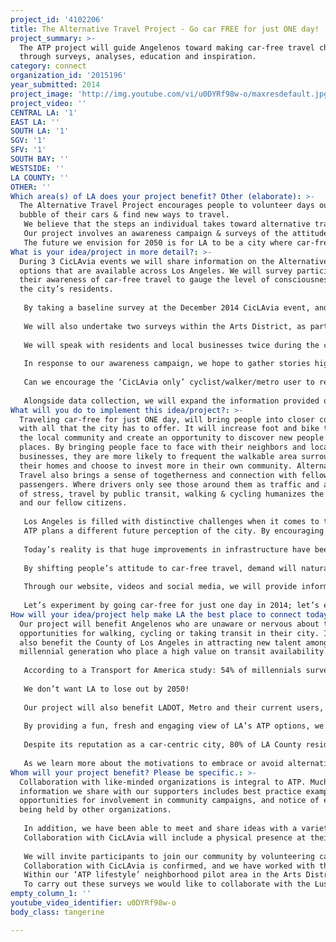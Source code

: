 ```yaml
---
project_id: '4102206'
title: The Alternative Travel Project - Go car FREE for just ONE day!
project_summary: >-
  The ATP project will guide Angelenos toward making car-free travel choices
  through surveys, analyses, education and inspiration.
category: connect
organization_id: '2015196'
year_submitted: 2014
project_image: 'http://img.youtube.com/vi/u0DYRf98w-o/maxresdefault.jpg'
project_video: ''
CENTRAL LA: '1'
EAST LA: ''
SOUTH LA: '1'
SGV: '1'
SFV: '1'
SOUTH BAY: ''
WESTSIDE: ''
LA COUNTY: ''
OTHER: ''
Which area(s) of LA does your project benefit? Other (elaborate): >-
  The Alternative Travel Project encourages people to volunteer days outside the
  bubble of their cars & find new ways to travel. 
   We believe that the steps an individual takes toward alternative travel, even for a single day, can have local, regional & global impact. While cars are often a necessary part of our modern existence, they don't have to be a part of our every day.
   Our project involves an awareness campaign & surveys of the attitudes and users of ‘alternative’ methods of travel in LA. We will collaborate with CicLAvia during 3 events, and feedback our results through videos and an app developed to track ATPers activity. 
   The future we envision for 2050 is for LA to be a city where car-free travel is the norm, not the exception.
What is your idea/project in more detail?: >-
  During 3 CicLAvia events we will share information on the Alternative Travel
  options that are available across Los Angeles. We will survey participants on
  their awareness of car-free travel to gauge the level of consciousness amongst
  the city’s residents. 
   
   By taking a baseline survey at the December 2014 CicLAvia event, and repeating the process at the March & May 2015 events, we can measure the impact of our efforts with a group of Angelenos who are likely to have a fairly high perception & positive view towards Alternative Travel. 
   
   We will also undertake two surveys within the Arts District, as part of a neighborhood pilot where transit connections are being improved, and redevelopment in housing and business is growing. This area is a great example of a neighborhood where the walkability is high, access to transit is good and there are plans to improve it even further. 
   
   We will speak with residents and local businesses twice during the course of the year; using results from these surveys as a comparison to the information collected during CicLAvia – where the majority of individuals already somewhat embrace ATP. 
   
   In response to our awareness campaign, we hope to gather stories highlighting the positive impact of an ATP lifestyle, and find out if, over the course of the year, more participants choose to take the Open Streets model into their everyday lives. 
   
   Can we encourage the ‘CicLAvia only’ cyclist/walker/metro user to replicate a multi-modal lifestyle for some everyday journeys? 
   
   Alongside data collection, we will expand the information provided on our website, & produce two new videos to encourage and inspire ATP action within Los Angeles, & around the world. We will also develop a smartphone app for participants to track their ATP mileage – allowing us to build a regional & global view of our impact in terms of CO2 saved, miles traveled and calories burned. This information will feed into a page on our website to be shared worldwide.
What will you do to implement this idea/project?: >-
  Traveling car-free for just ONE day, will bring people into closer contact
  with all that the city has to offer. It will increase foot and bike traffic to
  the local community and create an opportunity to discover new people and
  places. By bringing people face to face with their neighbors and local
  businesses, they are more likely to frequent the walkable area surrounding
  their homes and choose to invest more in their own community. Alternative
  Travel also brings a sense of togetherness and connection with fellow
  passengers. Where drivers only see those around them as traffic and a source
  of stress, travel by public transit, walking & cycling humanizes the journey
  and our fellow citizens. 
   
   Los Angeles is filled with distinctive challenges when it comes to travel, and is known as ‘car-centric’ and for its ‘horrific traffic.’ 
   ATP plans a different future perception of the city. By encouraging a culture shift in how we travel in LA and working with mainstream media and the raconteurs of our city to export this lifestyle, we can create a new, more positive LA story. 
   
   Today’s reality is that huge improvements in infrastructure have been made in recent years, but despite this vast change in the availability of public transportation, so many residents are still unaware of the possibilities on their own doorstep. ATP will make car-free travel in LA ‘hip’, it will help to break down the stigma attached to taking the bus and highlight the benefits of leaving the car at home. 
   
   By shifting people’s attitude to car-free travel, demand will naturally rise, and in turn this will lead to higher frequency services, a safer system, and quicker journeys
   
   Through our website, videos and social media, we will provide information on the news and services of agencies and non-profits working to improve travel infrastructure. ATP will be a one-stop-shop for information on all car-free travel in Los Angeles and inspire our community to get involved in shaping the future of the city and how we move.
   
   Let’s experiment by going car-free for just one day in 2014; let’s empower the citizens of Los Angeles in 2050 to embrace car-free living as a rule, rather than an exception.
How will your idea/project help make LA the best place to connect today? In LA2050?: >-
  Our project will benefit Angelenos who are unaware or nervous about the
  opportunities for walking, cycling or taking transit in their city. It will
  also benefit the County of Los Angeles in attracting new talent amongst the
  millennial generation who place a high value on transit availability.
   
   According to a Transport for America study: 54% of millennials surveyed say they would consider moving to another city if it had more and better options for getting around, and 66% say that access to high quality transportation is one of the top three criteria in considering deciding where to live next. "This survey reinforces that cities that don't invest in effective transportation options stand to lose out in the long-run," says Michael Myers, a managing director at The Rockefeller Foundation. 
   
   We don’t want LA to lose out by 2050!
   
   Our project will also benefit LADOT, Metro and their current users, by providing a positive, vibrant and exciting perspective on commuting by transit. We will work with the agencies to break down the stigma associated with transit in LA & empower their customers to appreciate their contribution to improving air quality, road traffic, social cohesion, and their own health.
   
   By providing a fun, fresh and engaging view of LA’s ATP options, we aim to create new customers for transit, walking and cycling, and a platform to receive feedback on how the service works for those leaving their cars at home for the first time. 
   
   Despite its reputation as a car-centric city, 80% of LA County residents live within walking/biking distance (3 miles) of the frequent transit system, and the LA County MTA carries over 1.46 million passengers per day – the second highest in the country after New York City! This fact is a huge surprise to most locals and we want to help to change that by bringing more people to public transit options.
   
   As we learn more about the motivations to embrace or avoid alternative travel across Los Angeles, we can begin to further understand how the infrastructure can better service its customers and increase its value to the population of LA.
Whom will your project benefit? Please be specific.: >-
  Collaboration with like-minded organizations is integral to ATP. Much of the
  information we share with our supporters includes best practice examples,
  opportunities for involvement in community campaigns, and notice of events
  being held by other organizations. 
   
   In addition, we have been able to meet and share ideas with a variety of partners; including CicLAvia, LA County Bicycle Coalition, the Mayor’s Office, Metro, LADOT, Safe Routes to School & LA Walks. 
   Collaboration with CicLAvia will include a physical presence at their events. CicLAvia will provide tent space at one of the hubs along their route, as well as promotion of our project. During these events we will invite Metro & LA DOT to share information on local transit options. 
   
   We will invite participants to join our community by volunteering car-free days between CicLAvia events & encourage supporters to share their stories, tips & triumphs with us via social media. 
   Collaboration with CicLAvia is confirmed, and we have worked with them at two previous events. CicLAvia benefits our project by bringing a huge audience, already familiar with Alternative Travel. Factors critical to the success of this collaboration are that we ensure enough volunteers to undertake the survey aspect, provide a welcoming booth to encourage people to visit us, and have a robust survey in place. We will ask participants to sign up to a mailing list so that we are able to follow up at a later date with the same group.
   Within our ‘ATP lifestyle’ neighborhood pilot area in the Arts District, we hope to work with local retailers, theHUB community of impact professionals, LA Clean Tech Incubator, GenesisLA & the Little Tokyo Services Center as well as the property developers creating new living spaces in the area. These collaborations are not confirmed, but we are in the process of introducing our project to these organizations. Success in the Arts District relies upon listening to what is important to the local people and understanding how ATP can benefit their neighborhood.
   To carry out these surveys we would like to collaborate with the Luskin School of Public Affairs at UCLA – their Institute for Transportation Studies would be a huge asset in assisting us with survey work & data analysis. This collaboration is not yet confirmed, though our collaborator CicLAvia is already working with the Luskin School & other UCLA researchers on several related projects, making this a natural partnership with the school.
empty_column_1: ''
youtube_video_identifier: u0DYRf98w-o
body_class: tangerine

---
```

